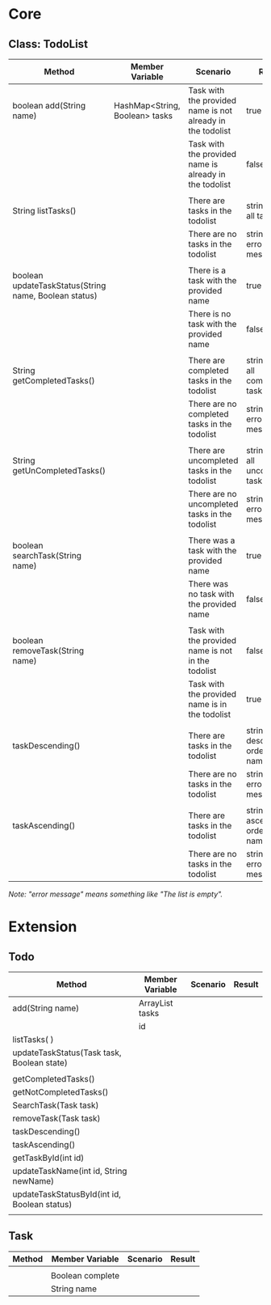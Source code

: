 # Core

## Class: TodoList 

| Method                                                | Member Variable                | Scenario                                                   | Result                             |
|-------------------------------------------------------|--------------------------------|------------------------------------------------------------|------------------------------------|
| boolean add(String name)                              | HashMap<String, Boolean> tasks | Task with the provided name is not already in the todolist | true                               |
|                                                       |                                | Task with the provided name is already in the todolist     | false                              |
|                                                       |                                |                                                            |                                    |
| String listTasks()                                    |                                | There are tasks in the todolist                            | string with all tasks              |
|                                                       |                                | There are no tasks in the todolist                         | string with error message          |
|                                                       |                                |                                                            |                                    |
| boolean updateTaskStatus(String name, Boolean status) |                                | There is a task with the provided name                     | true                               |
|                                                       |                                | There is no task with the provided name                    | false                              |
|                                                       |                                |                                                            |                                    |
| String getCompletedTasks()                            |                                | There are completed tasks in the todolist                  | string with all completed tasks    |
|                                                       |                                | There are no completed tasks in the todolist               | string with error message          |
|                                                       |                                |                                                            |                                    |
| String getUnCompletedTasks()                          |                                | There are uncompleted tasks in the todolist                | string with all uncompleted tasks  |
|                                                       |                                | There are no uncompleted tasks in the todolist             | string with error message          |
|                                                       |                                |                                                            |                                    |
| boolean searchTask(String name)                       |                                | There was a task with the provided name                    | true                               |
|                                                       |                                | There was no task with the provided name                   | false                              |
|                                                       |                                |                                                            |                                    |
| boolean removeTask(String name)                       |                                | Task with the provided name is not in the todolist         | false                              |
|                                                       |                                | Task with the provided name is in the todolist             | true                               |
|                                                       |                                |                                                            |                                    |
| taskDescending()                                      |                                | There are tasks in the todolist                            | string in descending order by name |
|                                                       |                                | There are no tasks in the todolist                         | string with error message          |
|                                                       |                                |                                                            |                                    |
| taskAscending()                                       |                                | There are tasks in the todolist                            | string in ascending order by name  |
|                                                       |                                | There are no tasks in the todolist                         | string with error message          |

*Note: "error message" means something like "The list is empty".*

# Extension

## Todo

| Method                                       | Member Variable       | Scenario | Result |
|----------------------------------------------|-----------------------|----------|--------|
| add(String name)                             | ArrayList<Task> tasks |          |        |
|                                              | id                    |          |        |
| listTasks( )                                 |                       |          |        |
| updateTaskStatus(Task task, Boolean state)   |                       |          |        |
|                                              |                       |          |        |
| getCompletedTasks()                          |                       |          |        |
| getNotCompletedTasks()                       |                       |          |        |
| SearchTask(Task task)                        |                       |          |        |
| removeTask(Task task)                        |                       |          |        |
| taskDescending()                             |                       |          |        |
| taskAscending()                              |                       |          |        |
| getTaskById(int id)                          |                       |          |        |
| updateTaskName(int id, String newName)       |                       |          |        |
| updateTaskStatusById(int id, Boolean status) |                       |          |        |
|                                              |                       |          |        |

## Task

| Method | Member Variable  | Scenario | Result |
|--------|------------------|----------|--------|
|        |                  |          |        |
|        | Boolean complete |          |        |
|        | String name      |          |        |